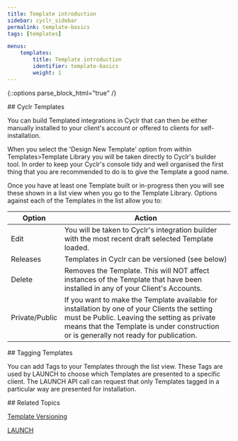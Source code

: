 ```yaml
---
title: Template introduction
sidebar: cyclr_sidebar
permalink: template-basics
tags: [templates]

menus:
    templates:
        title: Template introduction
        identifier: template-basics
        weight: 1
---
```

{::options parse_block_html="true" /}
<section class="card py-5 my-5">
## Cyclr Templates

You can build Templated integrations in Cyclr that can then be either manually installed to your client's account or offered to clients for self-installation.

When you select the 'Design New Template' option from within Templates>Template Library you will be taken directly to Cyclr's builder tool.  In order to keep your Cyclr's console tidy and well organised the first thing that you are recommended to do is to give the Template a good name.

Once you have at least one Template built or in-progress then you will see these shown in a list view when you go to the Template Library. Options against each of the Templates in the list allow you to:

| Option | Action |
| --- | --- |
| Edit | You will be taken to Cyclr's integration builder with the most recent draft selected Template loaded. |
| Releases | Templates in Cyclr can be versioned (see below) |
| Delete | Removes the Template.  This will NOT affect instances of the Template that have been installed in any of your Client's Accounts. |
| Private/Public | If you want to make the Template available for installation by one of your Clients the setting must be Public.  Leaving the setting as private means that the Template is under construction or is generally not ready for publication. |


</section>
<section class="card py-5 my-5">
## Tagging Templates

You can add Tags to your Templates through the list view.  These Tags are used by LAUNCH to choose which Templates are presented to a specific client.  The LAUNCH API call can request that only Templates tagged in a particular way are presented for installation.


</section>
<section class="card py-5 my-5">
## Related Topics

[Template Versioning](./integration-template-versioning)

[LAUNCH](./launch-overview)

</section>
